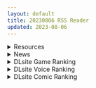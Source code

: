 ```yaml
---
layout: default
title: 20230806 RSS Reader
updated: 2023-08-06
---
```


<details class='content-parent'>
<summary>
Resources
</summary>
<details class='content-child'>
<summary>
<span class='rss-title'> [MMD]アスナとPPPPU[blue_archive][一之瀬アスナ](by うおずみ) </span> <a class='rss-link' href='https://gmgard.com/gm123234' target='_blank'>&nbsp;</a>
<div class='rss-published'> 🕛 20230805 16:02:44</div>
</summary>
<img src="https://static.gmgard.us/Images/upload/17510052346203827.jpg" /><br /><p>I站每月推荐视频看到的，虽然是个新作者，但这动作已经算大佬级别了，每一击都直插最深处，表情也很到位，双压缩。</p>
</details>
<details class='content-child'>
<summary>
<span class='rss-title'> [230804][ばにぃうぉ～か～]OVA今泉ん家はどうやらギャルの溜まり場になってるらしい ＃3 #4（1-4） </span> <a class='rss-link' href='https://www.hacg.sbs/wp/96984.html' target='_blank'>&nbsp;</a>
<div class='rss-published'> 🕛 20230805 13:17:13</div>
</summary>
又胡桃又丽莎的，不知道还以为是（   ） 【前作】又是3、4两集连播，男主器大活 &#8230; <a href="https://www.hacg.sbs/wp/96984.html">继续阅读 <span class="meta-nav">&#8594;</span></a>
</details>
<details class='content-child'>
<summary>
<span class='rss-title'> [个人汉化][合集][ばにぃうぉ~か~]OVA今泉ん家はどうやらギャルの溜まり場になってるらしい #3-4 1080P60FPS </span> <a class='rss-link' href='https://gmgard.com/gm123232' target='_blank'>&nbsp;</a>
<div class='rss-published'> 🕛 20230805 13:06:11</div>
</summary>
<img src="https://static.gmgard.us/Images/upload/1698052046472424.jpg" /><br /><p>今泉家成为了辣妹们聚会的地方了</p>
</details>
<details class='content-child'>
<summary>
<span class='rss-title'> [boki官中][RJ01008847][妄想の繭 ]蝴蝶再临 バタフライアゲイン[786MB] </span> <a class='rss-link' href='https://gmgard.com/gm123229' target='_blank'>&nbsp;</a>
<div class='rss-published'> 🕛 20230805 13:06:11</div>
</summary>
<img src="https://static.gmgard.us/Images/upload/14911051727066963.jpg" /><br /><p>补票</p>
</details>
<details class='content-child'>
<summary>
<span class='rss-title'> [自购][RJ318240][つくだにの里 ]ひきこもりおじさんの悪戯日記[DL版] </span> <a class='rss-link' href='https://gmgard.com/gm123217' target='_blank'>&nbsp;</a>
<div class='rss-published'> 🕛 20230805 13:06:11</div>
</summary>
<img src="https://static.gmgard.us/Images/upload/12278041653460565.jpg" /><br /><p>首先，为什么画风会如此不同呢…因为偷懒一稿双投了啦！第二个又小又没语音，但是同社的作品。就一并投啦！希望可以过审</p>
</details>
<details class='content-child'>
<summary>
<span class='rss-title'> [RJ419503] [親子丼 (貞五郎)] 巨乳過ぎる美人義母すみれさん25歳による寝取らせドスケベねっとり誘惑に、童貞デカチン持ち息子の俺は抗えるのか!? </span> <a class='rss-link' href='https://gmgard.com/gm123233' target='_blank'>&nbsp;</a>
<div class='rss-published'> 🕛 20230805 13:05:15</div>
</summary>
<img src="https://static.gmgard.us/Images/upload/75985052105153615.jpg" /><br /><p>汉化在评论区。</p>
</details>
<details class='content-child'>
<summary>
<span class='rss-title'> [存档][RJ01057033][幼心の君に] ぼくのひみつの夏休み2 全回想存档+攻略 </span> <a class='rss-link' href='https://gmgard.com/gm123230' target='_blank'>&nbsp;</a>
<div class='rss-published'> 🕛 20230805 13:02:57</div>
</summary>
<img src="https://static.gmgard.us/Images/upload/19229051946371931.jpg" /><br /><p>借用一下本体的封面图..</p>
</details>
<details class='content-child'>
<summary>
<span class='rss-title'> [存档][官方中文][RJ291174][AQ organization]アニエスの工房 ~ 流され少女の工房日誌 ~ v1.2 </span> <a class='rss-link' href='https://gmgard.com/gm123227' target='_blank'>&nbsp;</a>
<div class='rss-published'> 🕛 20230805 13:02:57</div>
</summary>
<img src="https://static.gmgard.us/Images/upload/14078051513318144.jpg" /><br /><p>大变申し訳ありませんが、ゲーム内蔵のアーカイブに問題がありますので、こちらで提供しているアップデートアーカイブをご利用ください。</p>
</details>
<details class='content-child'>
<summary>
<span class='rss-title'> [RJ01068469][Voice Lover]ささやき庵 琥珀 参[MP3] </span> <a class='rss-link' href='https://gmgard.com/gm123212' target='_blank'>&nbsp;</a>
<div class='rss-published'> 🕛 20230805 13:02:57</div>
</summary>
<img src="https://static.gmgard.us/Images/upload/10694032144578521.jpg" /><br /><p>转载自萌幻之家，感谢无心H游戏</p>
</details>
<details class='content-child'>
<summary>
<span class='rss-title'> [游玩心得]诺瓦莱岛:一个关于人性与兽性的讨论 </span> <a class='rss-link' href='https://gmgard.com/gm123228' target='_blank'>&nbsp;</a>
<div class='rss-published'> 🕛 20230805 12:57:02</div>
</summary>
<img src="https://static.gmgard.us/Images/upload/11932051717239470.jpg" /><br /><p>[RJ368530][Hige to deko]ノロワレ島 ~ 噛まれたらもうおしまい ~ 的游玩感想</p>
</details>
<details class='content-child'>
<summary>
<span class='rss-title'> 【新汉化作品】[ensemble] 乙女シリーズ ミニゲーム 二つのアリア/女装主人公小剧场7 二重咏叹调 汉化硬盘版[cj铁血战士个人汉化][448MB][BDOD] </span> <a class='rss-link' href='https://www.south-plus.net/read.php?tid=1905921' target='_blank'>&nbsp;</a>
<div class='rss-published'> 🕛 20230805 12:50:59</div>
</summary>
<img src='https://img.imoutomoe.net/\images/2023/08/05/61425b0a68cd0292325f1470439bb60a.jpg'/>
<img src='https://img.imoutomoe.net/\images/2023/08/05/34f51a08fa1a4681a.jpg'/>
初回ロット分に同梱されているシリアルコードを使用して、
乙女シリーズの過去作「乙 ..
</details>
<details class='content-child'>
<summary>
<span class='rss-title'> [无修正][未知字幕组][バニラ] エンドレス セレナーデ </span> <a class='rss-link' href='https://gmgard.com/gm123231' target='_blank'>&nbsp;</a>
<div class='rss-published'> 🕛 20230805 12:05:47</div>
</summary>
<img src="https://iili.io/HtCWxef.gif" /><br /><p>哥哥死后 弟弟跟嫂子经营这哥哥留下的店铺 弟弟一直很喜欢嫂子 而嫂子一直想着死去的大哥</p>
</details>
<details class='content-child'>
<summary>
<span class='rss-title'> [steam官中][RJ311454][くじらぼ。]乐园的阿尔忒弥斯 楽園のアルテミス v2.1 [2GB] </span> <a class='rss-link' href='https://gmgard.com/gm123225' target='_blank'>&nbsp;</a>
<div class='rss-published'> 🕛 20230805 05:20:45</div>
</summary>
<img src="https://static.gmgard.us/Images/upload/2119051223589894.jpg" /><br /><p>官方中文</p>
</details>
<details class='content-child'>
<summary>
<span class='rss-title'> [合集] [ReBe_111H] 个人收集动画x17 截止至2023.6(2.45G) [patreon] </span> <a class='rss-link' href='https://gmgard.com/gm123224' target='_blank'>&nbsp;</a>
<div class='rss-published'> 🕛 20230805 05:20:33</div>
</summary>
<img src="https://static.gmgard.us/Images/upload/22319050841465824.jpg" /><br /><p>ReBe_111H老师的动画来了，最新的可以说是十分社保，动画很流畅，下就对了。基本22年9月的到23年6月的都在里面了，画质为2K。(纳西坦真涩啊)</p>
</details>
<details class='content-child'>
<summary>
<span class='rss-title'> [boki官中][RJ440401][遊泳スタジオ]妊娠むそう!ドエロ生活 ~あなたは女の子1000人以上を妊娠させられる?~[1.77GB] </span> <a class='rss-link' href='https://gmgard.com/gm123226' target='_blank'>&nbsp;</a>
<div class='rss-published'> 🕛 20230805 05:20:19</div>
</summary>
<img src="https://static.gmgard.us/Images/upload/17899051229514564.jpg" /><br /><p>官方中文</p>
</details>
<details class='content-child'>
<summary>
<span class='rss-title'> [自购][RJ01076970][るりりソフト]幸せなニートの育て方 </span> <a class='rss-link' href='https://gmgard.com/gm123223' target='_blank'>&nbsp;</a>
<div class='rss-published'> 🕛 20230805 05:19:19</div>
</summary>
<img src="https://static.gmgard.us/Images/upload/67526050334271442.jpg" /><br /><p>别问，问就是各种理由，总之要和萝莉同居！然后就是日常生活？这种类型总觉得有很多，决策每日体力赚钱买道具、好感度、H度、对话天数之类的…然后开睡眠或者教奇奇怪怪的东西来解锁。顺带一提求存档</p>
</details>
<details class='content-child'>
<summary>
<span class='rss-title'> [黑猫汉化][ZION][230728]見習い女盗賊アリアのエロトラップダンジョン[900M] </span> <a class='rss-link' href='https://gmgard.com/gm123222' target='_blank'>&nbsp;</a>
<div class='rss-published'> 🕛 20230805 05:18:51</div>
</summary>
<img src="https://static.gmgard.us/Images/upload/98934050127340035.jpg" /><br /><p>今天给大家带来一款新的汉化游戏</p>
</details>
<details class='content-child'>
<summary>
<span class='rss-title'> [官方中文][RJ01019411][ディーゼルマイン]魔導士カナデのふたなりダンジョンQuest魔导士小奏的扶她地牢探险全CG存档 </span> <a class='rss-link' href='https://gmgard.com/gm123220' target='_blank'>&nbsp;</a>
<div class='rss-published'> 🕛 20230805 05:17:59</div>
</summary>
<img src="https://static.gmgard.us/Images/upload/98522042241512028.jpg" /><br /><p>游戏发布时候就挺火的，主打一个操作简单流畅</p>
</details>
<details class='content-child'>
<summary>
<span class='rss-title'> [P站ID=56018056] hex_D 七月奖励(2023.7)[Fanbox] </span> <a class='rss-link' href='https://gmgard.com/gm123216' target='_blank'>&nbsp;</a>
<div class='rss-published'> 🕛 20230805 05:17:52</div>
</summary>
<img src="https://static.gmgard.us/Images/upload/63488041414569003.jpg" /><br /><p>画师hex_d的fanbox 7月奖励</p>
</details>

</details>
<details class='content-parent'>
<summary>
News
</summary>

</details>
<details class='content-parent'>
<summary>
DLsite Game Ranking
</summary>
<details class='content-child'>
<summary>
<span class='rss-title'> 護身術道場 秘密のNTRレッスン [WAKUWAKU] </span> <a class='rss-link' href='https://www.dlsite.com/maniax/work/=/product_id/RJ01053661.html' target='_blank'>&nbsp;</a>
<div class='rss-published'> 🕛 20230806 13:08:41</div>
</summary>
<img src ="http://img.dlsite.jp/modpub/images2/work/doujin/RJ01054000/RJ01053661_img_main.jpg"/><br/>これはシミュレーション系のエロゲーで、ユーモアな要素が盛り込まれています。
</details>
<details class='content-child'>
<summary>
<span class='rss-title'> NTRaholic(チホネトラレケイカク) [Ntraholic] </span> <a class='rss-link' href='https://www.dlsite.com/maniax/work/=/product_id/RJ384983.html' target='_blank'>&nbsp;</a>
<div class='rss-published'> 🕛 20230806 13:08:41</div>
</summary>
<img src ="http://img.dlsite.jp/modpub/images2/work/doujin/RJ385000/RJ384983_img_main.jpg"/><br/>生活に困っていた夫婦の二人は“あなた”のマンションに引っ越してきた。妻の方はすごくセクシーな身体付きがして、“あなた”は美しい妻の千穂を狙い、安い家賃で部屋を提供してあげた。人妻の攻略が好みの“あなた”は魂を賭け金として、悪魔と賭けをした。賭けによって、“あなた”は悪魔の力を手に入れた。清らかな千穂、その天使のような顔の下には、一体どんな物が潜んでいるのでしょうか。
</details>
<details class='content-child'>
<summary>
<span class='rss-title'> モブ娘捕獲学園 [おいなりソフト(肩引こ)] </span> <a class='rss-link' href='https://www.dlsite.com/maniax/work/=/product_id/RJ401895.html' target='_blank'>&nbsp;</a>
<div class='rss-published'> 🕛 20230806 13:08:41</div>
</summary>
<img src ="http://img.dlsite.jp/modpub/images2/work/doujin/RJ402000/RJ401895_img_main.jpg"/><br/>モブ娘達を抜き打ち審査!エッチなお仕置きも出来ちゃうシミュレーション
</details>
<details class='content-child'>
<summary>
<span class='rss-title'> モンスターブラックマーケット完全版 [チーム-アップルパイ] </span> <a class='rss-link' href='https://www.dlsite.com/maniax/work/=/product_id/RJ01022169.html' target='_blank'>&nbsp;</a>
<div class='rss-published'> 🕛 20230806 13:08:41</div>
</summary>
<img src ="http://img.dlsite.jp/modpub/images2/work/doujin/RJ01023000/RJ01022169_img_main.jpg"/><br/>モンスターブラックマーケット本編とDLCのセットです。
</details>
<details class='content-child'>
<summary>
<span class='rss-title'> 睡眠姦! 幻想郷の少女~お嬢様レミリア~ [赤坂砂糖] </span> <a class='rss-link' href='https://www.dlsite.com/maniax/work/=/product_id/RJ01062195.html' target='_blank'>&nbsp;</a>
<div class='rss-published'> 🕛 20230806 13:08:41</div>
</summary>
<img src ="http://img.dlsite.jp/modpub/images2/work/doujin/RJ01063000/RJ01062195_img_main.jpg"/><br/>「睡眠姦! 幻想郷の少女~お嬢様レミリア~」、大小姐レミリアとのインタラクティブな交流を楽しむエロティックなゲームです。
</details>

</details>
<details class='content-parent'>
<summary>
DLsite Voice Ranking
</summary>
<details class='content-child'>
<summary>
<span class='rss-title'> 小穴按摩・特别之夜 [青春×フェティシズム] </span> <a class='rss-link' href='https://www.dlsite.com/maniax/work/=/product_id/RJ01078989.html' target='_blank'>&nbsp;</a>
<div class='rss-published'> 🕛 20230806 13:08:44</div>
</summary>
<img src ="http://img.dlsite.jp/modpub/images2/work/doujin/RJ01079000/RJ01078989_img_main.jpg"/><br/>青春岁月,没有又如何。但仅限今晚也好,请过上充满欢乐甜美色色的一晚吧!仅限一晚的按摩师女主角们大集结♪为您献上极致色情的集锦型物语。成年人的青春,要体验一下看看吗?
</details>
<details class='content-child'>
<summary>
<span class='rss-title'> 【添い寝えっち】甘やかし上手で癒してくれる同棲お姉ちゃん。【癒しおま◯こ】 [桃色みんと] </span> <a class='rss-link' href='https://www.dlsite.com/maniax/work/=/product_id/RJ01065779.html' target='_blank'>&nbsp;</a>
<div class='rss-published'> 🕛 20230806 13:08:44</div>
</summary>
<img src ="http://img.dlsite.jp/modpub/images2/work/doujin/RJ01066000/RJ01065779_img_main.jpg"/><br/>貴方を溺愛して止まないエッチなお姉ちゃんに密着され、ひたすら甘やかし添い寝で囁きおま◯こをされたい…。「君だけの甘トロ溺愛おまんこで...おかしくなっちゃえ...♪」甘えん坊の貴方を小さい頃からお世話してくれるドスケベなお姉ちゃん。大きなおっぱいに包まれる贅沢なぬくぬくオマ◯コ性活を始めてみませんか?
</details>
<details class='content-child'>
<summary>
<span class='rss-title'> いつも余裕たっぷりの井上先輩は、実はアナルがクソ弱い [DLsite × AliosArvin] </span> <a class='rss-link' href='https://www.dlsite.com/maniax/work/=/product_id/RJ01053787.html' target='_blank'>&nbsp;</a>
<div class='rss-published'> 🕛 20230806 13:08:44</div>
</summary>
<img src ="http://img.dlsite.jp/modpub/images2/work/doujin/RJ01054000/RJ01053787_img_main.jpg"/><br/>ところどころSっぽいアリス先輩ですが、 とある間違いから、あなたの前で、あなた以外誰にも見せたことのない『弱点』を晒してしまい――!?
</details>
<details class='content-child'>
<summary>
<span class='rss-title'> 小穴按摩・特別之夜 [青春×フェティシズム] </span> <a class='rss-link' href='https://www.dlsite.com/maniax/work/=/product_id/RJ01078993.html' target='_blank'>&nbsp;</a>
<div class='rss-published'> 🕛 20230806 13:08:44</div>
</summary>
<img src ="http://img.dlsite.jp/modpub/images2/work/doujin/RJ01079000/RJ01078993_img_main.jpg"/><br/>青春歲月,沒有又如何。但僅限今晚也好,請過上充滿歡樂甜美色色的一晚吧!僅限一晚的按摩師女主角們大集結♪為您獻上極致色情的合集型物語。成年人的青春,要體驗一下看看嗎?
</details>
<details class='content-child'>
<summary>
<span class='rss-title'> 坊ちゃまに寝取られ堕ちる人妻メイド [スイカ熟成保証委員会] </span> <a class='rss-link' href='https://www.dlsite.com/maniax/work/=/product_id/RJ378488.html' target='_blank'>&nbsp;</a>
<div class='rss-published'> 🕛 20230806 13:08:44</div>
</summary>
<img src ="http://img.dlsite.jp/modpub/images2/work/doujin/RJ379000/RJ378488_img_main.jpg"/><br/>無知を装い坊ちゃまが夫を想う一途な人妻メイドを、騙して、ハメて、薬漬けで調教する.
</details>

</details>
<details class='content-parent'>
<summary>
DLsite Comic Ranking
</summary>
<details class='content-child'>
<summary>
<span class='rss-title'> 夏のヤリなおし4 [水蓮の宿] </span> <a class='rss-link' href='https://www.dlsite.com/maniax/work/=/product_id/RJ01073324.html' target='_blank'>&nbsp;</a>
<div class='rss-published'> 🕛 20230806 13:08:47</div>
</summary>
<img src ="http://img.dlsite.jp/modpub/images2/work/doujin/RJ01074000/RJ01073324_img_main.jpg"/><br/>夏×田舎×隣家の美人母×汗だくセックス  誰もが一度は夢想し求めたであろう 最高の‘夏’をサークル‘水蓮の宿’が描き出す  幼馴染の母(元教師)xかつての教え子
</details>
<details class='content-child'>
<summary>
<span class='rss-title'> 平凡JKとふしぎなおクスリ [Yumemi Dream Land] </span> <a class='rss-link' href='https://www.dlsite.com/maniax/work/=/product_id/RJ01072394.html' target='_blank'>&nbsp;</a>
<div class='rss-published'> 🕛 20230806 13:08:47</div>
</summary>
<img src ="http://img.dlsite.jp/modpub/images2/work/doujin/RJ01073000/RJ01072394_img_main.jpg"/><br/>クラスの人気者に誘われて、カラオケに行った平凡なJKミキ。気が付けば、2つの穴の処女が奪われていて……。
</details>
<details class='content-child'>
<summary>
<span class='rss-title'> 熱血女装少年ヒーローのキミがメンヘラ女にTSしてモブ♀戦闘員に堕ちる漫画 -邪淫TS洗脳 トランス・モブ・セントーインR- [やせうまロール] </span> <a class='rss-link' href='https://www.dlsite.com/maniax/work/=/product_id/RJ01075623.html' target='_blank'>&nbsp;</a>
<div class='rss-published'> 🕛 20230806 13:08:47</div>
</summary>
<img src ="http://img.dlsite.jp/modpub/images2/work/doujin/RJ01076000/RJ01075623_img_main.jpg"/><br/>ラバースーツのピッチリ少年ヒーローが、悪の組織で性依存のメンヘラ♀モブ戦闘員に悪堕ちTS!!前日譚同梱で前作読んでなくても楽しめます!トータル40P越え!
</details>
<details class='content-child'>
<summary>
<span class='rss-title'> 寄生されてHなエイリアンにされちゃう娘の話 Alien's Egg 「Abandoned Ship」 [Heno2] </span> <a class='rss-link' href='https://www.dlsite.com/maniax/work/=/product_id/RJ01053011.html' target='_blank'>&nbsp;</a>
<div class='rss-published'> 🕛 20230806 13:08:47</div>
</summary>
<img src ="http://img.dlsite.jp/modpub/images2/work/doujin/RJ01054000/RJ01053011_img_main.jpg"/><br/>寄生されてHなエイリアンにされちゃう娘たちの話。寄生・異形化・悪堕ちアリの成人向け漫画です。
</details>
<details class='content-child'>
<summary>
<span class='rss-title'> 封魂の退魔巫女～母娘が悪霊に染まり乗っ取られるまで～ [憑依ラヴァー] </span> <a class='rss-link' href='https://www.dlsite.com/maniax/work/=/product_id/RJ405524.html' target='_blank'>&nbsp;</a>
<div class='rss-published'> 🕛 20230806 13:08:47</div>
</summary>
<img src ="http://img.dlsite.jp/modpub/images2/work/doujin/RJ406000/RJ405524_img_main.jpg"/><br/>強大な悪霊を封印した退魔巫女。しかし悪意は時を越え、思わぬ形で再び牙を剥く。そして復讐の果てに──母娘は全てを乗っ取られ堕ちる。
</details>

</details>
